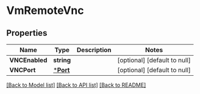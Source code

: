 # VmRemoteVnc

## Properties
Name | Type | Description | Notes
------------ | ------------- | ------------- | -------------
**VNCEnabled** | **string** |  | [optional] [default to null]
**VNCPort** | [***Port**](Port.md) |  | [optional] [default to null]

[[Back to Model list]](README.md#documentation-for-models) [[Back to API list]](README.md#documentation-for-api-endpoints) [[Back to README]](README.md)



